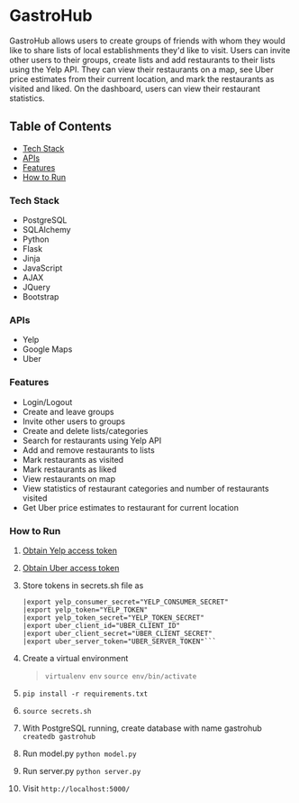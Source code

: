 # GastroHub

GastroHub allows users to create groups of friends with whom they would like to share lists of local establishments they'd like to visit. Users can invite other users to their groups, create lists and add restaurants to their lists using the Yelp API. They can view their restaurants on a map, see Uber price estimates from their current location, and mark the restaurants as visited and liked. On the dashboard, users can view their restaurant statistics.

## Table of Contents
  * [Tech Stack](#tech-stack)
  * [APIs](#apis)
  * [Features](#features)
  * [How to Run](#how-to-run)

### Tech Stack <a id="tech-stack"></a>

* PostgreSQL
* SQLAlchemy
* Python
* Flask
* Jinja
* JavaScript
* AJAX
* JQuery
* Bootstrap

### APIs <a id="apis"></a>

* Yelp
* Google Maps
* Uber

### Features <a id="features"></a>

* Login/Logout
* Create and leave groups
* Invite other users to groups
* Create and delete lists/categories
* Search for restaurants using Yelp API
* Add and remove restaurants to lists
* Mark restaurants as visited
* Mark restaurants as liked
* View restaurants on map
* View statistics of restaurant categories and number of restaurants visited
* Get Uber price estimates to restaurant for current location

### How to Run <a id="how-to-run"></a>

1. [Obtain Yelp access token](https://www.yelp.com/developers/manage_api_keys)
2. [Obtain Uber access token](https://developer.uber.com/docs/getting-started)
3. Store tokens in secrets.sh file as     

    ```|export yelp_consumer_key="YELP_CONSUMER_KEY" 
    |export yelp_consumer_secret="YELP_CONSUMER_SECRET"
    |export yelp_token="YELP_TOKEN"
    |export yelp_token_secret="YELP_TOKEN_SECRET"
    |export uber_client_id="UBER_CLIENT_ID"
    |export uber_client_secret="UBER_CLIENT_SECRET"
    |export uber_server_token="UBER_SERVER_TOKEN"```

4. Create a virtual environment
    >`virtualenv env`
    >`source env/bin/activate`

5. `pip install -r requirements.txt`

6. `source secrets.sh`

7. With PostgreSQL running, create database with name gastrohub
    `createdb gastrohub`

8. Run model.py
    `python model.py`

9. Run server.py
    `python server.py`

10. Visit `http://localhost:5000/`


